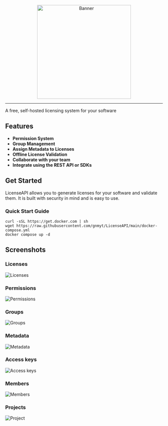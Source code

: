 <br/>
<div align="center">
    <picture>
        <source media="(prefers-color-scheme: dark)" srcset="https://i.imgur.com/6IW32fV.png" width="300">
        <img alt="Banner" src="https://i.imgur.com/4v0uPah.png" width="300">
    </picture>
</div>

---

A free, self-hosted licensing system for your software

## Features
- **Permission System**
- **Group Management**
- **Assign Metadata to Licenses**
- **Offline License Validation**
- **Collaborate with your team**
- **Integrate using the REST API or SDKs**

## Get Started
LicenseAPI allows you to generate licenses for your software and validate them. It is built with security in mind and is easy to use.

### Quick Start Guide
```shell
curl -sSL https://get.docker.com | sh
wget https://raw.githubusercontent.com/gnmyt/LicenseAPI/main/docker-compose.yml
docker compose up -d
```

## Screenshots

### Licenses
![Licenses](https://i.imgur.com/FhhBu5h.png)

### Permissions
![Permissions](https://i.imgur.com/vcxlGJM.png)

### Groups
![Groups](https://i.imgur.com/BlorGkk.png)

### Metadata
![Metadata](https://i.imgur.com/J5SHIy1.png)

### Access keys
![Access keys](https://i.imgur.com/Yj9Q3PP.png)

### Members
![Members](https://i.imgur.com/IrJpODF.png)

### Projects
![Project](https://i.imgur.com/W9Yxtu2.png)